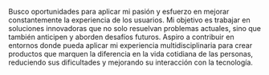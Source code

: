 Busco oportunidades para aplicar mi pasión y esfuerzo en mejorar constantemente la experiencia de los usuarios. Mi objetivo es trabajar en soluciones innovadoras que no solo resuelvan problemas actuales, sino que también anticipen y aborden desafíos futuros. Aspiro a contribuir en entornos donde pueda aplicar mi experiencia multidisciplinaria para crear productos que marquen la diferencia en la vida cotidiana de las personas, reduciendo sus dificultades y mejorando su interacción con la tecnología.